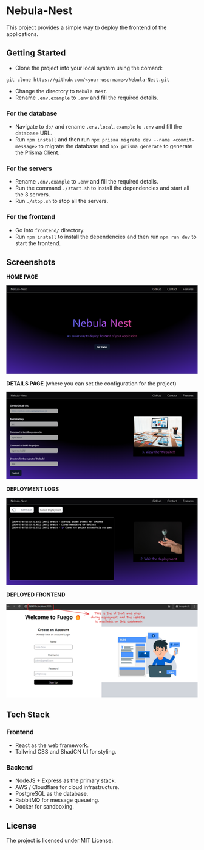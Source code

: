 # Nebula-Nest

This project provides a simple way to deploy the frontend of the applications. 

## Getting Started
- Clone the project into your local system using the comand:
```
git clone https://github.com/<your-username>/Nebula-Nest.git
```
- Change the directory to `Nebula Nest`.
- Rename ``.env.example`` to ``.env`` and fill the required details.
### For the database
- Navigate to ``db/`` and rename ``.env.local.example`` to ``.env`` and fill the database URL.
- Run `npm install` and then run `npx prisma migrate dev --name <commit-message>` to migrate the database and `npx prisma generate` to generate the Prisma Client.

### For the servers
- Rename ``.env.example`` to ``.env`` and fill the required details.
- Run the command `./start.sh` to install the dependencies and start all the 3 servers.
- Run `./stop.sh` to stop all the servers.

### For the frontend
- Go into `frontend/` directory.
- Run ``npm install`` to install the dependencies and then run ``npm run dev`` to start the frontend.


## Screenshots
**HOME PAGE** <br />

![Home Page](./assets/home.png)

**DETAILS PAGE** (where you can set the configuration for the project) <br />

![Dashboard Page](./assets/details.png)

**DEPLOYMENT LOGS** <br />

![Logs Page](./assets/logs.png)

**DEPLOYED FRONTEND** <br />

![View Website](./assets/view.png)

## Tech Stack
### Frontend
- React as the web framework.
- Tailwind CSS and ShadCN UI for styling.
### Backend
- NodeJS + Express as the primary stack.
- AWS / Cloudflare for cloud infrastructure.
- PostgreSQL as the database.
- RabbitMQ for message queueing.
- Docker for sandboxing.

## License
The project is licensed under MIT License.